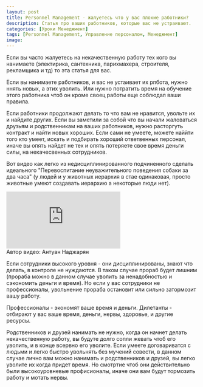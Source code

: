 ```yaml
---
layout: post
title: Personnel Management - жалуетесь что у вас плохие работники?
description: Статья про ваших работников, которые вас не устраивают.
categories: [Уроки Менеджмент]
tags: [Personnel Management, Управление персоналом, Менеджмент]
image:
---
```

Если вы часто жалуетесь на некачественную работу тех кого вы нанимаете (электирика, сантехника, парихмахера, строителя, рекламщика и тд) то эта статья для вас.

Если вы нанимаете работников, и вас не устаивает их рпбота, нужно ннять новых, а этих уволить. Или нужно потратить время на обучение этого работника чтоб он кроме своец работы еще соблюдал ваши правила.

Если работники продолжают делать то что вам не нравится, увольте их и найдите других. Если вы заметили за собой что вы начали жаловаться друзьям и родственникам на ваших работников, нужно расторгуть контракт и найти новых хороших. Если сами не умеете, можете наййти того кто умеет, искать и подбирать хороший ответвенных персонал, иначе вы опять найдет не тех и опять потеряете свое время деньги силы, на некачесвенных сотрудников.

Вот видео как легко из недисциплинированного подчиненного сделать идеального "Перевоспитание неуважительного поведения собаки за два часа" (у людей и у животных иерархия в стае одинаковая, просто животные умеют создавать иерархию а некоторые люди нет).

<div class="yt-video-container-1">
    <iframe src="https://www.youtube.com/embed/qpT_ywHvcNQ?rel=0" frameborder="0" allowfullscreen></iframe>
</div>
Автор видео: Антуан Наджарян


Если сотрудники высокого уровня - они дисциплинированы, знают что делать, в контроле не нуждаются. В таком случае прораб будет лишним (прораба можно в данном случае уволить за ненадобностью и сэкономить деньги и время). Но если у вас сотрудники не профессионалы, увольнение прораба остановит или сильно затормозит вашу работу.

Профессионалы - экономят ваше время и деньги. Дилетанты - отбирают у вас ваше время, деньги, нервы, здоровье, и другие ресурсы.

Родственников и друзей нанимать не нужно, когда он начнет делать некачественную работу, вы будуте долго сопли жевать чтоб его уволить, и в конце всервно его уволите. Если умеете договариватся с людьми и легко быстро увольнять без мучений совести, в данном случае лично вам можно нанимать и родственников и друзей, вы легко уволите их когда придет время. Но смотртие чтоб они действительно были высокоуровневые профисионалы, иначе они вам будут тормозить работу и мотать нервы.
